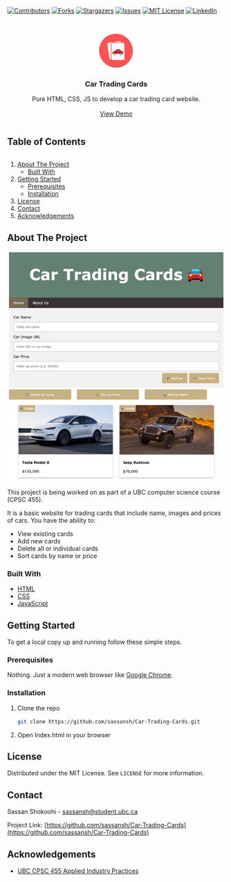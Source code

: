 [![Contributors][contributors-shield]][contributors-url]
[![Forks][forks-shield]][forks-url]
[![Stargazers][stars-shield]][stars-url]
[![Issues][issues-shield]][issues-url]
[![MIT License][license-shield]][license-url]
[![LinkedIn][linkedin-shield]][linkedin-url]



<!-- PROJECT LOGO -->
<br />
<p align="center">
  <a href="https://github.com/sassansh/Car-Trading-Cards">
    <img src="images/logo.png" alt="Logo" width="80" height="80">
  </a>

  <h3 align="center">Car Trading Cards</h3>

  <p align="center">
    Pure HTML, CSS, JS to develop a car trading card website.
    <br />
    <br />
    <a href="https://github.com/sassansh/Car-Trading-Cards">View Demo</a>
  </p>
</p>



<!-- TABLE OF CONTENTS -->
<h2 style="display: inline-block">Table of Contents</h2>
<ol>
<li>
    <a href="#about-the-project">About The Project</a>
    <ul>
    <li><a href="#built-with">Built With</a></li>
    </ul>
</li>
<li>
    <a href="#getting-started">Getting Started</a>
    <ul>
    <li><a href="#prerequisites">Prerequisites</a></li>
    <li><a href="#installation">Installation</a></li>
    </ul>
</li>
<li><a href="#license">License</a></li>
<li><a href="#contact">Contact</a></li>
<li><a href="#acknowledgements">Acknowledgements</a></li>
</ol>



<!-- ABOUT THE PROJECT -->
## About The Project

[![Product Name Screen Shot][product-screenshot]](https://example.com)

This project is being worked on as part of a UBC computer science course (CPSC 455).

It is a basic website for trading cards that include name, images and prices of cars. You have the ability to:

* View existing cards
* Add new cards
* Delete all or individual cards
* Sort cards by name or price


### Built With

* [HTML](https://html.spec.whatwg.org/)
* [CSS](https://www.w3.org/TR/CSS/#css)
* [JavaScript](https://www.javascript.com/)



<!-- GETTING STARTED -->
## Getting Started

To get a local copy up and running follow these simple steps.

### Prerequisites

Nothing. Just a modern web browser like [Google Chrome](https://www.google.com/intl/en_ca/chrome/).

### Installation

1. Clone the repo
   ```sh
   git clone https://github.com/sassansh/Car-Trading-Cards.git
   ```
2. Open Index.html in your browser




<!-- LICENSE -->
## License

Distributed under the MIT License. See `LICENSE` for more information.



<!-- CONTACT -->
## Contact

Sassan Shokoohi - sassansh@student.ubc.ca

Project Link: [https://github.com/sassansh/Car-Trading-Cards](https://github.com/sassansh/Car-Trading-Cards)



<!-- ACKNOWLEDGEMENTS -->
## Acknowledgements

* [UBC CPSC 455 Applied Industry Practices
](https://courses.students.ubc.ca/cs/courseschedule?pname=subjarea&tname=subj-course&dept=CPSC&course=455)






<!-- MARKDOWN LINKS & IMAGES -->
<!-- https://www.markdownguide.org/basic-syntax/#reference-style-links -->
[contributors-shield]: https://img.shields.io/github/contributors/sassansh/Car-Trading-Cards.svg?style=for-the-badge
[contributors-url]: https://github.com/sassansh/Car-Trading-Cards/graphs/contributors
[forks-shield]: https://img.shields.io/github/forks/sassansh/Car-Trading-Cards.svg?style=for-the-badge
[forks-url]: https://github.com/sassansh/Car-Trading-Cards/network/members
[stars-shield]: https://img.shields.io/github/stars/sassansh/Car-Trading-Cards.svg?style=for-the-badge
[stars-url]: https://github.com/sassansh/Car-Trading-Cards/stargazers
[issues-shield]: https://img.shields.io/github/issues/sassansh/Car-Trading-Cards.svg?style=for-the-badge
[issues-url]: https://github.com/sassansh/Car-Trading-Cards/issues
[license-shield]: https://img.shields.io/github/license/sassansh/Car-Trading-Cards.svg?style=for-the-badge
[license-url]: https://github.com/sassansh/Car-Trading-Cards/blob/master/LICENSE.txt
[linkedin-shield]: https://img.shields.io/badge/-LinkedIn-black.svg?style=for-the-badge&logo=linkedin&colorB=555
[linkedin-url]: https://www.linkedin.com/in/sassanshokoohi/
[product-screenshot]: images/screenshot.png